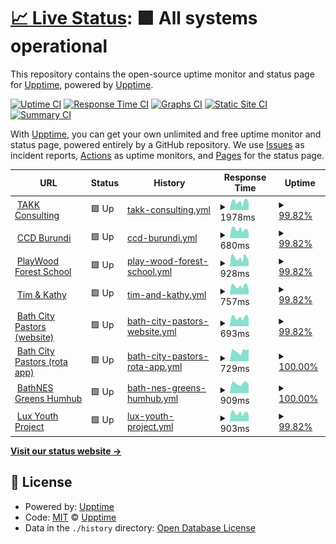# [📈 Live Status](https://upptime.github.io/upptime): <!--live status--> **🟩 All systems operational**

This repository contains the open-source uptime monitor and status page for [Upptime](https://upptime.js.org), powered by [Upptime](https://github.com/upptime/upptime).

[![Uptime CI](https://github.com/TAKK-Consulting/status/workflows/Uptime%20CI/badge.svg)](https://github.com/TAKK-Consulting/status/actions?query=workflow%3A%22Uptime+CI%22)
[![Response Time CI](https://github.com/TAKK-Consulting/status/workflows/Response%20Time%20CI/badge.svg)](https://github.com/TAKK-Consulting/status/actions?query=workflow%3A%22Response+Time+CI%22)
[![Graphs CI](https://github.com/TAKK-Consulting/status/workflows/Graphs%20CI/badge.svg)](https://github.com/TAKK-Consulting/status/actions?query=workflow%3A%22Graphs+CI%22)
[![Static Site CI](https://github.com/TAKK-Consulting/status/workflows/Static%20Site%20CI/badge.svg)](https://github.com/TAKK-Consulting/status/actions?query=workflow%3A%22Static+Site+CI%22)
[![Summary CI](https://github.com/TAKK-Consulting/status/workflows/Summary%20CI/badge.svg)](https://github.com/TAKK-Consulting/status/actions?query=workflow%3A%22Summary+CI%22)

With [Upptime](https://upptime.js.org), you can get your own unlimited and free uptime monitor and status page, powered entirely by a GitHub repository. We use [Issues](https://github.com/upptime/upptime/issues) as incident reports, [Actions](https://github.com/TAKK-Consulting/status/actions) as uptime monitors, and [Pages](https://upptime.github.io/upptime) for the status page.

<!--start: status pages-->
<!-- This summary is generated by Upptime (https://github.com/upptime/upptime) -->
<!-- Do not edit this manually, your changes will be overwritten -->
<!-- prettier-ignore -->
| URL | Status | History | Response Time | Uptime |
| --- | ------ | ------- | ------------- | ------ |
| <img alt="" src="https://icons.duckduckgo.com/ip3/www.takkconsulting.co.uk.ico" height="13"> [TAKK Consulting](https://www.takkconsulting.co.uk) | 🟩 Up | [takk-consulting.yml](https://github.com/TAKK-Consulting/status/commits/HEAD/history/takk-consulting.yml) | <details><summary><img alt="Response time graph" src="./graphs/takk-consulting/response-time-week.png" height="20"> 1978ms</summary><br><a href="https://status.takkconsulting.co.uk/history/takk-consulting"><img alt="Response time 2588" src="https://img.shields.io/endpoint?url=https%3A%2F%2Fraw.githubusercontent.com%2FTAKK-Consulting%2Fstatus%2FHEAD%2Fapi%2Ftakk-consulting%2Fresponse-time.json"></a><br><a href="https://status.takkconsulting.co.uk/history/takk-consulting"><img alt="24-hour response time 1852" src="https://img.shields.io/endpoint?url=https%3A%2F%2Fraw.githubusercontent.com%2FTAKK-Consulting%2Fstatus%2FHEAD%2Fapi%2Ftakk-consulting%2Fresponse-time-day.json"></a><br><a href="https://status.takkconsulting.co.uk/history/takk-consulting"><img alt="7-day response time 1978" src="https://img.shields.io/endpoint?url=https%3A%2F%2Fraw.githubusercontent.com%2FTAKK-Consulting%2Fstatus%2FHEAD%2Fapi%2Ftakk-consulting%2Fresponse-time-week.json"></a><br><a href="https://status.takkconsulting.co.uk/history/takk-consulting"><img alt="30-day response time 2145" src="https://img.shields.io/endpoint?url=https%3A%2F%2Fraw.githubusercontent.com%2FTAKK-Consulting%2Fstatus%2FHEAD%2Fapi%2Ftakk-consulting%2Fresponse-time-month.json"></a><br><a href="https://status.takkconsulting.co.uk/history/takk-consulting"><img alt="1-year response time 2833" src="https://img.shields.io/endpoint?url=https%3A%2F%2Fraw.githubusercontent.com%2FTAKK-Consulting%2Fstatus%2FHEAD%2Fapi%2Ftakk-consulting%2Fresponse-time-year.json"></a></details> | <details><summary><a href="https://status.takkconsulting.co.uk/history/takk-consulting">99.82%</a></summary><a href="https://status.takkconsulting.co.uk/history/takk-consulting"><img alt="All-time uptime 99.73%" src="https://img.shields.io/endpoint?url=https%3A%2F%2Fraw.githubusercontent.com%2FTAKK-Consulting%2Fstatus%2FHEAD%2Fapi%2Ftakk-consulting%2Fuptime.json"></a><br><a href="https://status.takkconsulting.co.uk/history/takk-consulting"><img alt="24-hour uptime 100.00%" src="https://img.shields.io/endpoint?url=https%3A%2F%2Fraw.githubusercontent.com%2FTAKK-Consulting%2Fstatus%2FHEAD%2Fapi%2Ftakk-consulting%2Fuptime-day.json"></a><br><a href="https://status.takkconsulting.co.uk/history/takk-consulting"><img alt="7-day uptime 99.82%" src="https://img.shields.io/endpoint?url=https%3A%2F%2Fraw.githubusercontent.com%2FTAKK-Consulting%2Fstatus%2FHEAD%2Fapi%2Ftakk-consulting%2Fuptime-week.json"></a><br><a href="https://status.takkconsulting.co.uk/history/takk-consulting"><img alt="30-day uptime 99.92%" src="https://img.shields.io/endpoint?url=https%3A%2F%2Fraw.githubusercontent.com%2FTAKK-Consulting%2Fstatus%2FHEAD%2Fapi%2Ftakk-consulting%2Fuptime-month.json"></a><br><a href="https://status.takkconsulting.co.uk/history/takk-consulting"><img alt="1-year uptime 99.99%" src="https://img.shields.io/endpoint?url=https%3A%2F%2Fraw.githubusercontent.com%2FTAKK-Consulting%2Fstatus%2FHEAD%2Fapi%2Ftakk-consulting%2Fuptime-year.json"></a></details>
| <img alt="" src="https://icons.duckduckgo.com/ip3/ccdburundi.org.uk.ico" height="13"> [CCD Burundi](https://ccdburundi.org.uk) | 🟩 Up | [ccd-burundi.yml](https://github.com/TAKK-Consulting/status/commits/HEAD/history/ccd-burundi.yml) | <details><summary><img alt="Response time graph" src="./graphs/ccd-burundi/response-time-week.png" height="20"> 680ms</summary><br><a href="https://status.takkconsulting.co.uk/history/ccd-burundi"><img alt="Response time 1095" src="https://img.shields.io/endpoint?url=https%3A%2F%2Fraw.githubusercontent.com%2FTAKK-Consulting%2Fstatus%2FHEAD%2Fapi%2Fccd-burundi%2Fresponse-time.json"></a><br><a href="https://status.takkconsulting.co.uk/history/ccd-burundi"><img alt="24-hour response time 484" src="https://img.shields.io/endpoint?url=https%3A%2F%2Fraw.githubusercontent.com%2FTAKK-Consulting%2Fstatus%2FHEAD%2Fapi%2Fccd-burundi%2Fresponse-time-day.json"></a><br><a href="https://status.takkconsulting.co.uk/history/ccd-burundi"><img alt="7-day response time 680" src="https://img.shields.io/endpoint?url=https%3A%2F%2Fraw.githubusercontent.com%2FTAKK-Consulting%2Fstatus%2FHEAD%2Fapi%2Fccd-burundi%2Fresponse-time-week.json"></a><br><a href="https://status.takkconsulting.co.uk/history/ccd-burundi"><img alt="30-day response time 746" src="https://img.shields.io/endpoint?url=https%3A%2F%2Fraw.githubusercontent.com%2FTAKK-Consulting%2Fstatus%2FHEAD%2Fapi%2Fccd-burundi%2Fresponse-time-month.json"></a><br><a href="https://status.takkconsulting.co.uk/history/ccd-burundi"><img alt="1-year response time 1187" src="https://img.shields.io/endpoint?url=https%3A%2F%2Fraw.githubusercontent.com%2FTAKK-Consulting%2Fstatus%2FHEAD%2Fapi%2Fccd-burundi%2Fresponse-time-year.json"></a></details> | <details><summary><a href="https://status.takkconsulting.co.uk/history/ccd-burundi">99.82%</a></summary><a href="https://status.takkconsulting.co.uk/history/ccd-burundi"><img alt="All-time uptime 99.68%" src="https://img.shields.io/endpoint?url=https%3A%2F%2Fraw.githubusercontent.com%2FTAKK-Consulting%2Fstatus%2FHEAD%2Fapi%2Fccd-burundi%2Fuptime.json"></a><br><a href="https://status.takkconsulting.co.uk/history/ccd-burundi"><img alt="24-hour uptime 100.00%" src="https://img.shields.io/endpoint?url=https%3A%2F%2Fraw.githubusercontent.com%2FTAKK-Consulting%2Fstatus%2FHEAD%2Fapi%2Fccd-burundi%2Fuptime-day.json"></a><br><a href="https://status.takkconsulting.co.uk/history/ccd-burundi"><img alt="7-day uptime 99.82%" src="https://img.shields.io/endpoint?url=https%3A%2F%2Fraw.githubusercontent.com%2FTAKK-Consulting%2Fstatus%2FHEAD%2Fapi%2Fccd-burundi%2Fuptime-week.json"></a><br><a href="https://status.takkconsulting.co.uk/history/ccd-burundi"><img alt="30-day uptime 99.92%" src="https://img.shields.io/endpoint?url=https%3A%2F%2Fraw.githubusercontent.com%2FTAKK-Consulting%2Fstatus%2FHEAD%2Fapi%2Fccd-burundi%2Fuptime-month.json"></a><br><a href="https://status.takkconsulting.co.uk/history/ccd-burundi"><img alt="1-year uptime 99.99%" src="https://img.shields.io/endpoint?url=https%3A%2F%2Fraw.githubusercontent.com%2FTAKK-Consulting%2Fstatus%2FHEAD%2Fapi%2Fccd-burundi%2Fuptime-year.json"></a></details>
| <img alt="" src="https://icons.duckduckgo.com/ip3/playwoodforestschool.co.uk.ico" height="13"> [PlayWood Forest School](https://playwoodforestschool.co.uk) | 🟩 Up | [play-wood-forest-school.yml](https://github.com/TAKK-Consulting/status/commits/HEAD/history/play-wood-forest-school.yml) | <details><summary><img alt="Response time graph" src="./graphs/play-wood-forest-school/response-time-week.png" height="20"> 928ms</summary><br><a href="https://status.takkconsulting.co.uk/history/play-wood-forest-school"><img alt="Response time 1305" src="https://img.shields.io/endpoint?url=https%3A%2F%2Fraw.githubusercontent.com%2FTAKK-Consulting%2Fstatus%2FHEAD%2Fapi%2Fplay-wood-forest-school%2Fresponse-time.json"></a><br><a href="https://status.takkconsulting.co.uk/history/play-wood-forest-school"><img alt="24-hour response time 618" src="https://img.shields.io/endpoint?url=https%3A%2F%2Fraw.githubusercontent.com%2FTAKK-Consulting%2Fstatus%2FHEAD%2Fapi%2Fplay-wood-forest-school%2Fresponse-time-day.json"></a><br><a href="https://status.takkconsulting.co.uk/history/play-wood-forest-school"><img alt="7-day response time 928" src="https://img.shields.io/endpoint?url=https%3A%2F%2Fraw.githubusercontent.com%2FTAKK-Consulting%2Fstatus%2FHEAD%2Fapi%2Fplay-wood-forest-school%2Fresponse-time-week.json"></a><br><a href="https://status.takkconsulting.co.uk/history/play-wood-forest-school"><img alt="30-day response time 897" src="https://img.shields.io/endpoint?url=https%3A%2F%2Fraw.githubusercontent.com%2FTAKK-Consulting%2Fstatus%2FHEAD%2Fapi%2Fplay-wood-forest-school%2Fresponse-time-month.json"></a><br><a href="https://status.takkconsulting.co.uk/history/play-wood-forest-school"><img alt="1-year response time 1450" src="https://img.shields.io/endpoint?url=https%3A%2F%2Fraw.githubusercontent.com%2FTAKK-Consulting%2Fstatus%2FHEAD%2Fapi%2Fplay-wood-forest-school%2Fresponse-time-year.json"></a></details> | <details><summary><a href="https://status.takkconsulting.co.uk/history/play-wood-forest-school">99.82%</a></summary><a href="https://status.takkconsulting.co.uk/history/play-wood-forest-school"><img alt="All-time uptime 99.70%" src="https://img.shields.io/endpoint?url=https%3A%2F%2Fraw.githubusercontent.com%2FTAKK-Consulting%2Fstatus%2FHEAD%2Fapi%2Fplay-wood-forest-school%2Fuptime.json"></a><br><a href="https://status.takkconsulting.co.uk/history/play-wood-forest-school"><img alt="24-hour uptime 100.00%" src="https://img.shields.io/endpoint?url=https%3A%2F%2Fraw.githubusercontent.com%2FTAKK-Consulting%2Fstatus%2FHEAD%2Fapi%2Fplay-wood-forest-school%2Fuptime-day.json"></a><br><a href="https://status.takkconsulting.co.uk/history/play-wood-forest-school"><img alt="7-day uptime 99.82%" src="https://img.shields.io/endpoint?url=https%3A%2F%2Fraw.githubusercontent.com%2FTAKK-Consulting%2Fstatus%2FHEAD%2Fapi%2Fplay-wood-forest-school%2Fuptime-week.json"></a><br><a href="https://status.takkconsulting.co.uk/history/play-wood-forest-school"><img alt="30-day uptime 99.92%" src="https://img.shields.io/endpoint?url=https%3A%2F%2Fraw.githubusercontent.com%2FTAKK-Consulting%2Fstatus%2FHEAD%2Fapi%2Fplay-wood-forest-school%2Fuptime-month.json"></a><br><a href="https://status.takkconsulting.co.uk/history/play-wood-forest-school"><img alt="1-year uptime 99.99%" src="https://img.shields.io/endpoint?url=https%3A%2F%2Fraw.githubusercontent.com%2FTAKK-Consulting%2Fstatus%2FHEAD%2Fapi%2Fplay-wood-forest-school%2Fuptime-year.json"></a></details>
| <img alt="" src="https://icons.duckduckgo.com/ip3/www.timandkathy.co.uk.ico" height="13"> [Tim & Kathy](https://www.timandkathy.co.uk) | 🟩 Up | [tim-and-kathy.yml](https://github.com/TAKK-Consulting/status/commits/HEAD/history/tim-and-kathy.yml) | <details><summary><img alt="Response time graph" src="./graphs/tim-and-kathy/response-time-week.png" height="20"> 757ms</summary><br><a href="https://status.takkconsulting.co.uk/history/tim-and-kathy"><img alt="Response time 1450" src="https://img.shields.io/endpoint?url=https%3A%2F%2Fraw.githubusercontent.com%2FTAKK-Consulting%2Fstatus%2FHEAD%2Fapi%2Ftim-and-kathy%2Fresponse-time.json"></a><br><a href="https://status.takkconsulting.co.uk/history/tim-and-kathy"><img alt="24-hour response time 395" src="https://img.shields.io/endpoint?url=https%3A%2F%2Fraw.githubusercontent.com%2FTAKK-Consulting%2Fstatus%2FHEAD%2Fapi%2Ftim-and-kathy%2Fresponse-time-day.json"></a><br><a href="https://status.takkconsulting.co.uk/history/tim-and-kathy"><img alt="7-day response time 757" src="https://img.shields.io/endpoint?url=https%3A%2F%2Fraw.githubusercontent.com%2FTAKK-Consulting%2Fstatus%2FHEAD%2Fapi%2Ftim-and-kathy%2Fresponse-time-week.json"></a><br><a href="https://status.takkconsulting.co.uk/history/tim-and-kathy"><img alt="30-day response time 766" src="https://img.shields.io/endpoint?url=https%3A%2F%2Fraw.githubusercontent.com%2FTAKK-Consulting%2Fstatus%2FHEAD%2Fapi%2Ftim-and-kathy%2Fresponse-time-month.json"></a><br><a href="https://status.takkconsulting.co.uk/history/tim-and-kathy"><img alt="1-year response time 1609" src="https://img.shields.io/endpoint?url=https%3A%2F%2Fraw.githubusercontent.com%2FTAKK-Consulting%2Fstatus%2FHEAD%2Fapi%2Ftim-and-kathy%2Fresponse-time-year.json"></a></details> | <details><summary><a href="https://status.takkconsulting.co.uk/history/tim-and-kathy">99.82%</a></summary><a href="https://status.takkconsulting.co.uk/history/tim-and-kathy"><img alt="All-time uptime 99.69%" src="https://img.shields.io/endpoint?url=https%3A%2F%2Fraw.githubusercontent.com%2FTAKK-Consulting%2Fstatus%2FHEAD%2Fapi%2Ftim-and-kathy%2Fuptime.json"></a><br><a href="https://status.takkconsulting.co.uk/history/tim-and-kathy"><img alt="24-hour uptime 100.00%" src="https://img.shields.io/endpoint?url=https%3A%2F%2Fraw.githubusercontent.com%2FTAKK-Consulting%2Fstatus%2FHEAD%2Fapi%2Ftim-and-kathy%2Fuptime-day.json"></a><br><a href="https://status.takkconsulting.co.uk/history/tim-and-kathy"><img alt="7-day uptime 99.82%" src="https://img.shields.io/endpoint?url=https%3A%2F%2Fraw.githubusercontent.com%2FTAKK-Consulting%2Fstatus%2FHEAD%2Fapi%2Ftim-and-kathy%2Fuptime-week.json"></a><br><a href="https://status.takkconsulting.co.uk/history/tim-and-kathy"><img alt="30-day uptime 99.92%" src="https://img.shields.io/endpoint?url=https%3A%2F%2Fraw.githubusercontent.com%2FTAKK-Consulting%2Fstatus%2FHEAD%2Fapi%2Ftim-and-kathy%2Fuptime-month.json"></a><br><a href="https://status.takkconsulting.co.uk/history/tim-and-kathy"><img alt="1-year uptime 99.99%" src="https://img.shields.io/endpoint?url=https%3A%2F%2Fraw.githubusercontent.com%2FTAKK-Consulting%2Fstatus%2FHEAD%2Fapi%2Ftim-and-kathy%2Fuptime-year.json"></a></details>
| <img alt="" src="https://icons.duckduckgo.com/ip3/bathcitypastors.org.uk.ico" height="13"> [Bath City Pastors (website)](https://bathcitypastors.org.uk/) | 🟩 Up | [bath-city-pastors-website.yml](https://github.com/TAKK-Consulting/status/commits/HEAD/history/bath-city-pastors-website.yml) | <details><summary><img alt="Response time graph" src="./graphs/bath-city-pastors-website/response-time-week.png" height="20"> 693ms</summary><br><a href="https://status.takkconsulting.co.uk/history/bath-city-pastors-website"><img alt="Response time 1183" src="https://img.shields.io/endpoint?url=https%3A%2F%2Fraw.githubusercontent.com%2FTAKK-Consulting%2Fstatus%2FHEAD%2Fapi%2Fbath-city-pastors-website%2Fresponse-time.json"></a><br><a href="https://status.takkconsulting.co.uk/history/bath-city-pastors-website"><img alt="24-hour response time 595" src="https://img.shields.io/endpoint?url=https%3A%2F%2Fraw.githubusercontent.com%2FTAKK-Consulting%2Fstatus%2FHEAD%2Fapi%2Fbath-city-pastors-website%2Fresponse-time-day.json"></a><br><a href="https://status.takkconsulting.co.uk/history/bath-city-pastors-website"><img alt="7-day response time 693" src="https://img.shields.io/endpoint?url=https%3A%2F%2Fraw.githubusercontent.com%2FTAKK-Consulting%2Fstatus%2FHEAD%2Fapi%2Fbath-city-pastors-website%2Fresponse-time-week.json"></a><br><a href="https://status.takkconsulting.co.uk/history/bath-city-pastors-website"><img alt="30-day response time 817" src="https://img.shields.io/endpoint?url=https%3A%2F%2Fraw.githubusercontent.com%2FTAKK-Consulting%2Fstatus%2FHEAD%2Fapi%2Fbath-city-pastors-website%2Fresponse-time-month.json"></a><br><a href="https://status.takkconsulting.co.uk/history/bath-city-pastors-website"><img alt="1-year response time 1307" src="https://img.shields.io/endpoint?url=https%3A%2F%2Fraw.githubusercontent.com%2FTAKK-Consulting%2Fstatus%2FHEAD%2Fapi%2Fbath-city-pastors-website%2Fresponse-time-year.json"></a></details> | <details><summary><a href="https://status.takkconsulting.co.uk/history/bath-city-pastors-website">99.82%</a></summary><a href="https://status.takkconsulting.co.uk/history/bath-city-pastors-website"><img alt="All-time uptime 99.63%" src="https://img.shields.io/endpoint?url=https%3A%2F%2Fraw.githubusercontent.com%2FTAKK-Consulting%2Fstatus%2FHEAD%2Fapi%2Fbath-city-pastors-website%2Fuptime.json"></a><br><a href="https://status.takkconsulting.co.uk/history/bath-city-pastors-website"><img alt="24-hour uptime 100.00%" src="https://img.shields.io/endpoint?url=https%3A%2F%2Fraw.githubusercontent.com%2FTAKK-Consulting%2Fstatus%2FHEAD%2Fapi%2Fbath-city-pastors-website%2Fuptime-day.json"></a><br><a href="https://status.takkconsulting.co.uk/history/bath-city-pastors-website"><img alt="7-day uptime 99.82%" src="https://img.shields.io/endpoint?url=https%3A%2F%2Fraw.githubusercontent.com%2FTAKK-Consulting%2Fstatus%2FHEAD%2Fapi%2Fbath-city-pastors-website%2Fuptime-week.json"></a><br><a href="https://status.takkconsulting.co.uk/history/bath-city-pastors-website"><img alt="30-day uptime 99.92%" src="https://img.shields.io/endpoint?url=https%3A%2F%2Fraw.githubusercontent.com%2FTAKK-Consulting%2Fstatus%2FHEAD%2Fapi%2Fbath-city-pastors-website%2Fuptime-month.json"></a><br><a href="https://status.takkconsulting.co.uk/history/bath-city-pastors-website"><img alt="1-year uptime 99.99%" src="https://img.shields.io/endpoint?url=https%3A%2F%2Fraw.githubusercontent.com%2FTAKK-Consulting%2Fstatus%2FHEAD%2Fapi%2Fbath-city-pastors-website%2Fuptime-year.json"></a></details>
| <img alt="" src="https://icons.duckduckgo.com/ip3/rota.bathcitypastors.org.uk.ico" height="13"> [Bath City Pastors (rota app)](https://rota.bathcitypastors.org.uk/) | 🟩 Up | [bath-city-pastors-rota-app.yml](https://github.com/TAKK-Consulting/status/commits/HEAD/history/bath-city-pastors-rota-app.yml) | <details><summary><img alt="Response time graph" src="./graphs/bath-city-pastors-rota-app/response-time-week.png" height="20"> 729ms</summary><br><a href="https://status.takkconsulting.co.uk/history/bath-city-pastors-rota-app"><img alt="Response time 995" src="https://img.shields.io/endpoint?url=https%3A%2F%2Fraw.githubusercontent.com%2FTAKK-Consulting%2Fstatus%2FHEAD%2Fapi%2Fbath-city-pastors-rota-app%2Fresponse-time.json"></a><br><a href="https://status.takkconsulting.co.uk/history/bath-city-pastors-rota-app"><img alt="24-hour response time 847" src="https://img.shields.io/endpoint?url=https%3A%2F%2Fraw.githubusercontent.com%2FTAKK-Consulting%2Fstatus%2FHEAD%2Fapi%2Fbath-city-pastors-rota-app%2Fresponse-time-day.json"></a><br><a href="https://status.takkconsulting.co.uk/history/bath-city-pastors-rota-app"><img alt="7-day response time 729" src="https://img.shields.io/endpoint?url=https%3A%2F%2Fraw.githubusercontent.com%2FTAKK-Consulting%2Fstatus%2FHEAD%2Fapi%2Fbath-city-pastors-rota-app%2Fresponse-time-week.json"></a><br><a href="https://status.takkconsulting.co.uk/history/bath-city-pastors-rota-app"><img alt="30-day response time 705" src="https://img.shields.io/endpoint?url=https%3A%2F%2Fraw.githubusercontent.com%2FTAKK-Consulting%2Fstatus%2FHEAD%2Fapi%2Fbath-city-pastors-rota-app%2Fresponse-time-month.json"></a><br><a href="https://status.takkconsulting.co.uk/history/bath-city-pastors-rota-app"><img alt="1-year response time 1064" src="https://img.shields.io/endpoint?url=https%3A%2F%2Fraw.githubusercontent.com%2FTAKK-Consulting%2Fstatus%2FHEAD%2Fapi%2Fbath-city-pastors-rota-app%2Fresponse-time-year.json"></a></details> | <details><summary><a href="https://status.takkconsulting.co.uk/history/bath-city-pastors-rota-app">100.00%</a></summary><a href="https://status.takkconsulting.co.uk/history/bath-city-pastors-rota-app"><img alt="All-time uptime 99.99%" src="https://img.shields.io/endpoint?url=https%3A%2F%2Fraw.githubusercontent.com%2FTAKK-Consulting%2Fstatus%2FHEAD%2Fapi%2Fbath-city-pastors-rota-app%2Fuptime.json"></a><br><a href="https://status.takkconsulting.co.uk/history/bath-city-pastors-rota-app"><img alt="24-hour uptime 100.00%" src="https://img.shields.io/endpoint?url=https%3A%2F%2Fraw.githubusercontent.com%2FTAKK-Consulting%2Fstatus%2FHEAD%2Fapi%2Fbath-city-pastors-rota-app%2Fuptime-day.json"></a><br><a href="https://status.takkconsulting.co.uk/history/bath-city-pastors-rota-app"><img alt="7-day uptime 100.00%" src="https://img.shields.io/endpoint?url=https%3A%2F%2Fraw.githubusercontent.com%2FTAKK-Consulting%2Fstatus%2FHEAD%2Fapi%2Fbath-city-pastors-rota-app%2Fuptime-week.json"></a><br><a href="https://status.takkconsulting.co.uk/history/bath-city-pastors-rota-app"><img alt="30-day uptime 100.00%" src="https://img.shields.io/endpoint?url=https%3A%2F%2Fraw.githubusercontent.com%2FTAKK-Consulting%2Fstatus%2FHEAD%2Fapi%2Fbath-city-pastors-rota-app%2Fuptime-month.json"></a><br><a href="https://status.takkconsulting.co.uk/history/bath-city-pastors-rota-app"><img alt="1-year uptime 99.98%" src="https://img.shields.io/endpoint?url=https%3A%2F%2Fraw.githubusercontent.com%2FTAKK-Consulting%2Fstatus%2FHEAD%2Fapi%2Fbath-city-pastors-rota-app%2Fuptime-year.json"></a></details>
| <img alt="" src="https://icons.duckduckgo.com/ip3/members.bathnesgreens.org.uk.ico" height="13"> [BathNES Greens Humhub](https://members.bathnesgreens.org.uk//) | 🟩 Up | [bath-nes-greens-humhub.yml](https://github.com/TAKK-Consulting/status/commits/HEAD/history/bath-nes-greens-humhub.yml) | <details><summary><img alt="Response time graph" src="./graphs/bath-nes-greens-humhub/response-time-week.png" height="20"> 909ms</summary><br><a href="https://status.takkconsulting.co.uk/history/bath-nes-greens-humhub"><img alt="Response time 974" src="https://img.shields.io/endpoint?url=https%3A%2F%2Fraw.githubusercontent.com%2FTAKK-Consulting%2Fstatus%2FHEAD%2Fapi%2Fbath-nes-greens-humhub%2Fresponse-time.json"></a><br><a href="https://status.takkconsulting.co.uk/history/bath-nes-greens-humhub"><img alt="24-hour response time 744" src="https://img.shields.io/endpoint?url=https%3A%2F%2Fraw.githubusercontent.com%2FTAKK-Consulting%2Fstatus%2FHEAD%2Fapi%2Fbath-nes-greens-humhub%2Fresponse-time-day.json"></a><br><a href="https://status.takkconsulting.co.uk/history/bath-nes-greens-humhub"><img alt="7-day response time 909" src="https://img.shields.io/endpoint?url=https%3A%2F%2Fraw.githubusercontent.com%2FTAKK-Consulting%2Fstatus%2FHEAD%2Fapi%2Fbath-nes-greens-humhub%2Fresponse-time-week.json"></a><br><a href="https://status.takkconsulting.co.uk/history/bath-nes-greens-humhub"><img alt="30-day response time 836" src="https://img.shields.io/endpoint?url=https%3A%2F%2Fraw.githubusercontent.com%2FTAKK-Consulting%2Fstatus%2FHEAD%2Fapi%2Fbath-nes-greens-humhub%2Fresponse-time-month.json"></a><br><a href="https://status.takkconsulting.co.uk/history/bath-nes-greens-humhub"><img alt="1-year response time 944" src="https://img.shields.io/endpoint?url=https%3A%2F%2Fraw.githubusercontent.com%2FTAKK-Consulting%2Fstatus%2FHEAD%2Fapi%2Fbath-nes-greens-humhub%2Fresponse-time-year.json"></a></details> | <details><summary><a href="https://status.takkconsulting.co.uk/history/bath-nes-greens-humhub">100.00%</a></summary><a href="https://status.takkconsulting.co.uk/history/bath-nes-greens-humhub"><img alt="All-time uptime 99.98%" src="https://img.shields.io/endpoint?url=https%3A%2F%2Fraw.githubusercontent.com%2FTAKK-Consulting%2Fstatus%2FHEAD%2Fapi%2Fbath-nes-greens-humhub%2Fuptime.json"></a><br><a href="https://status.takkconsulting.co.uk/history/bath-nes-greens-humhub"><img alt="24-hour uptime 100.00%" src="https://img.shields.io/endpoint?url=https%3A%2F%2Fraw.githubusercontent.com%2FTAKK-Consulting%2Fstatus%2FHEAD%2Fapi%2Fbath-nes-greens-humhub%2Fuptime-day.json"></a><br><a href="https://status.takkconsulting.co.uk/history/bath-nes-greens-humhub"><img alt="7-day uptime 100.00%" src="https://img.shields.io/endpoint?url=https%3A%2F%2Fraw.githubusercontent.com%2FTAKK-Consulting%2Fstatus%2FHEAD%2Fapi%2Fbath-nes-greens-humhub%2Fuptime-week.json"></a><br><a href="https://status.takkconsulting.co.uk/history/bath-nes-greens-humhub"><img alt="30-day uptime 100.00%" src="https://img.shields.io/endpoint?url=https%3A%2F%2Fraw.githubusercontent.com%2FTAKK-Consulting%2Fstatus%2FHEAD%2Fapi%2Fbath-nes-greens-humhub%2Fuptime-month.json"></a><br><a href="https://status.takkconsulting.co.uk/history/bath-nes-greens-humhub"><img alt="1-year uptime 100.00%" src="https://img.shields.io/endpoint?url=https%3A%2F%2Fraw.githubusercontent.com%2FTAKK-Consulting%2Fstatus%2FHEAD%2Fapi%2Fbath-nes-greens-humhub%2Fuptime-year.json"></a></details>
| <img alt="" src="https://icons.duckduckgo.com/ip3/www.luxyouthproject.co.uk.ico" height="13"> [Lux Youth Project](https://www.luxyouthproject.co.uk/) | 🟩 Up | [lux-youth-project.yml](https://github.com/TAKK-Consulting/status/commits/HEAD/history/lux-youth-project.yml) | <details><summary><img alt="Response time graph" src="./graphs/lux-youth-project/response-time-week.png" height="20"> 903ms</summary><br><a href="https://status.takkconsulting.co.uk/history/lux-youth-project"><img alt="Response time 785" src="https://img.shields.io/endpoint?url=https%3A%2F%2Fraw.githubusercontent.com%2FTAKK-Consulting%2Fstatus%2FHEAD%2Fapi%2Flux-youth-project%2Fresponse-time.json"></a><br><a href="https://status.takkconsulting.co.uk/history/lux-youth-project"><img alt="24-hour response time 674" src="https://img.shields.io/endpoint?url=https%3A%2F%2Fraw.githubusercontent.com%2FTAKK-Consulting%2Fstatus%2FHEAD%2Fapi%2Flux-youth-project%2Fresponse-time-day.json"></a><br><a href="https://status.takkconsulting.co.uk/history/lux-youth-project"><img alt="7-day response time 903" src="https://img.shields.io/endpoint?url=https%3A%2F%2Fraw.githubusercontent.com%2FTAKK-Consulting%2Fstatus%2FHEAD%2Fapi%2Flux-youth-project%2Fresponse-time-week.json"></a><br><a href="https://status.takkconsulting.co.uk/history/lux-youth-project"><img alt="30-day response time 1010" src="https://img.shields.io/endpoint?url=https%3A%2F%2Fraw.githubusercontent.com%2FTAKK-Consulting%2Fstatus%2FHEAD%2Fapi%2Flux-youth-project%2Fresponse-time-month.json"></a><br><a href="https://status.takkconsulting.co.uk/history/lux-youth-project"><img alt="1-year response time 826" src="https://img.shields.io/endpoint?url=https%3A%2F%2Fraw.githubusercontent.com%2FTAKK-Consulting%2Fstatus%2FHEAD%2Fapi%2Flux-youth-project%2Fresponse-time-year.json"></a></details> | <details><summary><a href="https://status.takkconsulting.co.uk/history/lux-youth-project">99.82%</a></summary><a href="https://status.takkconsulting.co.uk/history/lux-youth-project"><img alt="All-time uptime 99.95%" src="https://img.shields.io/endpoint?url=https%3A%2F%2Fraw.githubusercontent.com%2FTAKK-Consulting%2Fstatus%2FHEAD%2Fapi%2Flux-youth-project%2Fuptime.json"></a><br><a href="https://status.takkconsulting.co.uk/history/lux-youth-project"><img alt="24-hour uptime 100.00%" src="https://img.shields.io/endpoint?url=https%3A%2F%2Fraw.githubusercontent.com%2FTAKK-Consulting%2Fstatus%2FHEAD%2Fapi%2Flux-youth-project%2Fuptime-day.json"></a><br><a href="https://status.takkconsulting.co.uk/history/lux-youth-project"><img alt="7-day uptime 99.82%" src="https://img.shields.io/endpoint?url=https%3A%2F%2Fraw.githubusercontent.com%2FTAKK-Consulting%2Fstatus%2FHEAD%2Fapi%2Flux-youth-project%2Fuptime-week.json"></a><br><a href="https://status.takkconsulting.co.uk/history/lux-youth-project"><img alt="30-day uptime 99.92%" src="https://img.shields.io/endpoint?url=https%3A%2F%2Fraw.githubusercontent.com%2FTAKK-Consulting%2Fstatus%2FHEAD%2Fapi%2Flux-youth-project%2Fuptime-month.json"></a><br><a href="https://status.takkconsulting.co.uk/history/lux-youth-project"><img alt="1-year uptime 99.99%" src="https://img.shields.io/endpoint?url=https%3A%2F%2Fraw.githubusercontent.com%2FTAKK-Consulting%2Fstatus%2FHEAD%2Fapi%2Flux-youth-project%2Fuptime-year.json"></a></details>

<!--end: status pages-->

[**Visit our status website →**](https://status.takkconsulting.co.uk/)

## 📄 License

- Powered by: [Upptime](https://github.com/upptime/upptime)
- Code: [MIT](./LICENSE) © [Upptime](https://upptime.js.org)
- Data in the `./history` directory: [Open Database License](https://opendatacommons.org/licenses/odbl/1-0/)
